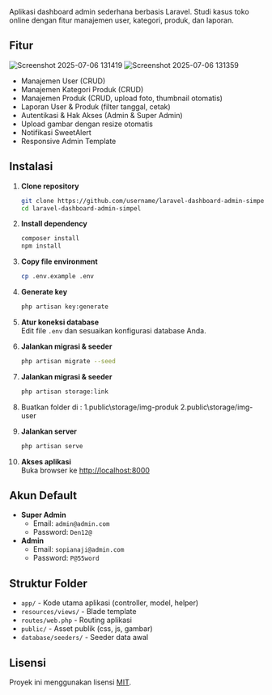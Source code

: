 Aplikasi dashboard admin sederhana berbasis Laravel. Studi kasus toko online dengan fitur manajemen user, kategori, produk, dan laporan.

## Fitur

![Screenshot 2025-07-06 131419](https://github.com/user-attachments/assets/d96b75fe-cb39-41f8-acfc-ed3d620ce20d)
![Screenshot 2025-07-06 131359](https://github.com/user-attachments/assets/cd9b3ab4-15b6-4610-a57b-1171af3e3d73)



- Manajemen User (CRUD)
- Manajemen Kategori Produk (CRUD)
- Manajemen Produk (CRUD, upload foto, thumbnail otomatis)
- Laporan User & Produk (filter tanggal, cetak)
- Autentikasi & Hak Akses (Admin & Super Admin)
- Upload gambar dengan resize otomatis
- Notifikasi SweetAlert
- Responsive Admin Template

## Instalasi

1. **Clone repository**
    ```sh
    git clone https://github.com/username/laravel-dashboard-admin-simpel.git
    cd laravel-dashboard-admin-simpel
    ```

2. **Install dependency**
    ```sh
    composer install
    npm install
    ```

3. **Copy file environment**
    ```sh
    cp .env.example .env
    ```

4. **Generate key**
    ```sh
    php artisan key:generate
    ```

5. **Atur koneksi database**  
    Edit file `.env` dan sesuaikan konfigurasi database Anda.

6. **Jalankan migrasi & seeder**
    ```sh
    php artisan migrate --seed
    ```
7. **Jalankan migrasi & seeder**
    ```sh
    php artisan storage:link
    ```
8. Buatkan folder di : 1.public\storage/img-produk
                       2.public\storage/img-user

10. **Jalankan server**
    ```sh
    php artisan serve
    ```

11. **Akses aplikasi**  
    Buka browser ke [http://localhost:8000](http://localhost:8000)

## Akun Default

- **Super Admin**
  - Email: `admin@admin.com`
  - Password: `Den12@`
- **Admin**
  - Email: `sopianaji@admin.com`
  - Password: `P@55word`

## Struktur Folder

- `app/` - Kode utama aplikasi (controller, model, helper)
- `resources/views/` - Blade template
- `routes/web.php` - Routing aplikasi
- `public/` - Asset publik (css, js, gambar)
- `database/seeders/` - Seeder data awal

## Lisensi

Proyek ini menggunakan lisensi [MIT](LICENSE).

